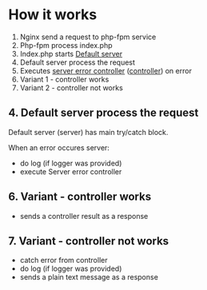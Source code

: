 # How it works

1. Nginx send a request to php-fpm service
2. Php-fpm process index.php
3. Index.php starts [Default server](https://github.com/Romchik38/server/blob/master/src/Servers/Http/DefaultServer.php)
4. Default server process the request
5. Executes [server error controller](./02-server-error-controller.md) ([controller](https://github.com/Romchik38/server/blob/master/src/Controllers/Controller.php)) on error
6. Variant 1 - controller works
7. Variant 2 - controller not works

## 4. Default server process the request

Default server (server) has main try/catch block.

When an error occures server:

- do log (if logger was provided)
- execute Server error controller

## 6. Variant - controller works

- sends a controller result as a response

## 7. Variant - controller not works

- catch error from controller
- do log (if logger was provided)
- sends a plain text message as a response

